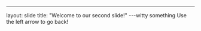 ---
layout: slide
title: "Welcome to our second slide!"
---witty something
Use the left arrow to go back!
